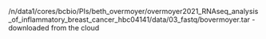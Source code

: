 /n/data1/cores/bcbio/PIs/beth_overmoyer/overmoyer2021_RNAseq_analysis_of_inflammatory_breast_cancer_hbc04141/data/03_fastq/bovermoyer.tar - downloaded from the cloud
